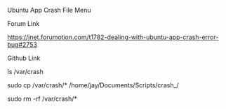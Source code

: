 Ubuntu App Crash File Menu



Forum Link

https://jnet.forumotion.com/t1782-dealing-with-ubuntu-app-crash-error-bug#2753

Github Link





ls /var/crash


sudo cp /var/crash/* /home/jay/Documents/Scripts/crash_/


sudo rm -rf /var/crash/*




